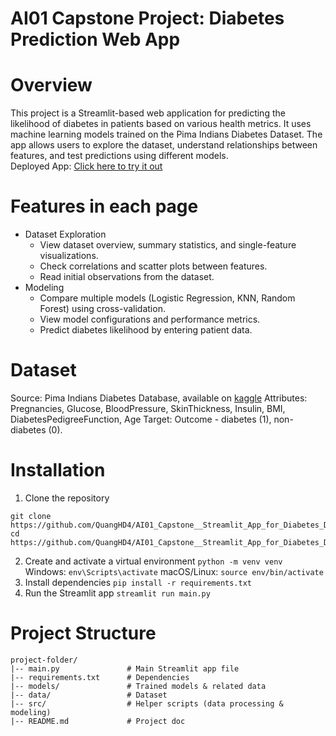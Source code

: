 # AI01 Capstone Project: Diabetes Prediction Web App


# Overview
This project is a Streamlit-based web application for predicting the likelihood of diabetes in patients based on various health metrics. It uses machine learning models trained on the Pima Indians Diabetes Dataset. The app allows users to explore the dataset, understand relationships between features, and test predictions using different models.  
Deployed App: [Click here to try it out](https://ai01-capstone-quang-bk85f8nm8fonqyquqnenh4.streamlit.app/)

# Features in each page
- Dataset Exploration
  - View dataset overview, summary statistics, and single-feature visualizations.
  - Check correlations and scatter plots between features.
  - Read initial observations from the dataset.
- Modeling
  - Compare multiple models (Logistic Regression, KNN, Random Forest) using cross-validation.
  - View model configurations and performance metrics.
  - Predict diabetes likelihood by entering patient data.

# Dataset
Source: Pima Indians Diabetes Database, available on [kaggle](https://www.kaggle.com/datasets/mathchi/diabetes-data-set)
Attributes: Pregnancies, Glucose, BloodPressure, SkinThickness, Insulin, BMI, DiabetesPedigreeFunction, Age
Target: Outcome - diabetes (1), non-diabetes (0).

# Installation
1. Clone the repository
```
git clone https://github.com/QuangHD4/AI01_Capstone__Streamlit_App_for_Diabetes_Dataset.git
cd https://github.com/QuangHD4/AI01_Capstone__Streamlit_App_for_Diabetes_Dataset.git
```
2. Create and activate a virtual environment
`python -m venv venv`
Windows: `env\Scripts\activate`
macOS/Linux: `source env/bin/activate`
3. Install dependencies
`pip install -r requirements.txt`
4. Run the Streamlit app
`streamlit run main.py`

# Project Structure
```
project-folder/
|-- main.py               # Main Streamlit app file
|-- requirements.txt      # Dependencies
|-- models/               # Trained models & related data
|-- data/                 # Dataset 
|-- src/                  # Helper scripts (data processing & modeling)
|-- README.md             # Project doc
```
